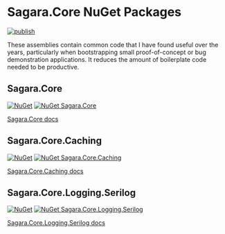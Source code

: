 # Sagara.Core NuGet Packages

[![publish](https://github.com/jonsagara/Sagara.Core/actions/workflows/build-and-publish.yml/badge.svg)](https://github.com/jonsagara/Sagara.Core/actions?query=workflow%3Apublish)

These assemblies contain common code that I have found useful over the years, particularly when bootstrapping small 
proof-of-concept or bug demonstration applications. It reduces the amount of boilerplate code needed to be productive.

## Sagara.Core

[![NuGet](https://img.shields.io/nuget/dt/Sagara.Core.svg?label=Sagara.Core)](https://www.nuget.org/packages/Sagara.Core/)
[![NuGet Sagara.Core](https://buildstats.info/nuget/Sagara.Core)](https://www.nuget.org/packages/Sagara.Core)

[Sagara.Core docs](src/Sagara.Core/docs/index.md)


## Sagara.Core.Caching

[![NuGet](https://img.shields.io/nuget/dt/Sagara.Core.Caching.svg?label=Sagara.Core.Caching)](https://www.nuget.org/packages/Sagara.Core.Caching/)
[![NuGet Sagara.Core.Caching](https://buildstats.info/nuget/Sagara.Core.Caching)](https://www.nuget.org/packages/Sagara.Core.Caching)

[Sagara.Core.Caching docs](src/Sagara.Core.Caching/docs/index.md)


## Sagara.Core.Logging.Serilog

[![NuGet](https://img.shields.io/nuget/dt/Sagara.Core.Logging.Serilog.svg?label=Sagara.Core.Logging.Serilog)](https://www.nuget.org/packages/Sagara.Core.Logging.Serilog/)
[![NuGet Sagara.Core.Logging.Serilog](https://buildstats.info/nuget/Sagara.Core.Logging.Serilog)](https://www.nuget.org/packages/Sagara.Core.Logging.Serilog)

[Sagara.Core.Logging.Serilog docs](src/Sagara.Core.Logging.Serilog/docs/index.md)
